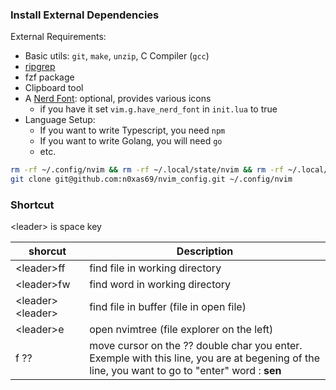 ### Install External Dependencies

External Requirements:
- Basic utils: `git`, `make`, `unzip`, C Compiler (`gcc`)
- [ripgrep](https://github.com/BurntSushi/ripgrep#installation)
- fzf package
- Clipboard tool
- A [Nerd Font](https://www.nerdfonts.com/): optional, provides various icons
  - if you have it set `vim.g.have_nerd_font` in `init.lua` to true
- Language Setup:
  - If you want to write Typescript, you need `npm`
  - If you want to write Golang, you will need `go`
  - etc.



```sh
rm -rf ~/.config/nvim && rm -rf ~/.local/state/nvim && rm -rf ~/.local/share/nvim
git clone git@github.com:n0xas69/nvim_config.git ~/.config/nvim
```

### Shortcut

\<leader\> is space key

| shorcut      | Description |
| ----------- | ----------- |
| \<leader\>ff      | find file in working directory       |
| \<leader\>fw   | find word in working directory        |
| \<leader\>\<leader\>   | find file in buffer (file in open file)       |
| \<leader\>e   | open nvimtree (file explorer on the left)        |
| f ??   | move cursor on the ?? double char you enter. Exemple with this line, you are at begening of the line, you want to go to "enter" word : **sen**           |


